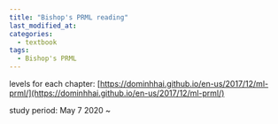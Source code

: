 ```yaml
---
title: "Bishop's PRML reading"
last_modified_at:
categories:
  - textbook
tags:
  - Bishop's PRML
---
```


levels for each chapter: [https://dominhhai.github.io/en-us/2017/12/ml-prml/](https://dominhhai.github.io/en-us/2017/12/ml-prml/)


study period: May 7 2020 ~
<!--stackedit_data:
eyJoaXN0b3J5IjpbMjAzNTMwNTIyMiwtMTA0ODUzMTMwLDIwND
czMTc4MjUsNjc4NTIzNTIsNDUzNDY4MzNdfQ==
-->